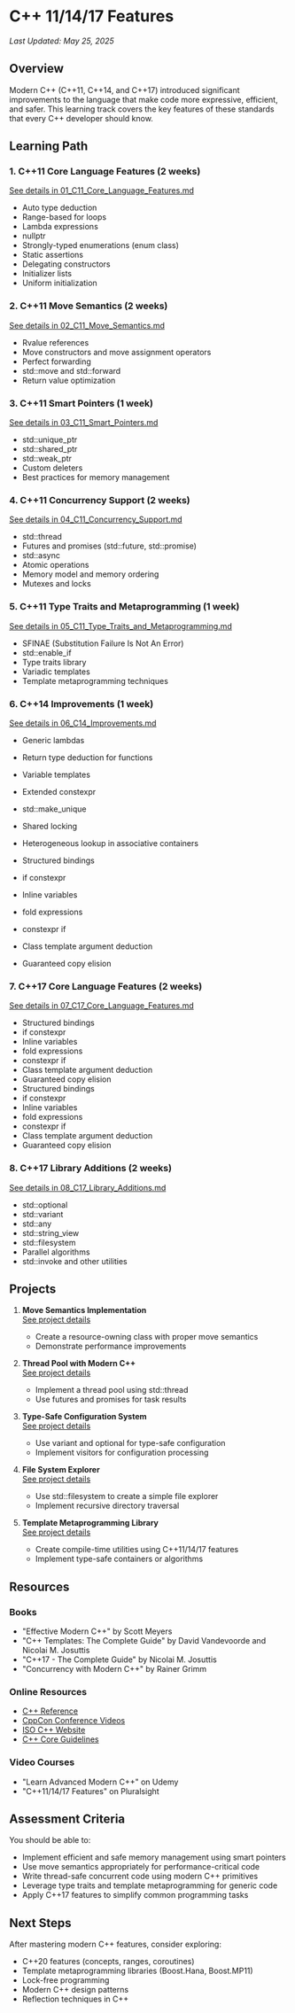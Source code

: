 # C++ 11/14/17 Features

*Last Updated: May 25, 2025*

## Overview

Modern C++ (C++11, C++14, and C++17) introduced significant improvements to the language that make code more expressive, efficient, and safer. This learning track covers the key features of these standards that every C++ developer should know.

## Learning Path

### 1. C++11 Core Language Features (2 weeks)
[See details in 01_C11_Core_Language_Features.md](02_CPP_11_14_17_Features/01_C11_Core_Language_Features.md)
- Auto type deduction
- Range-based for loops
- Lambda expressions
- nullptr
- Strongly-typed enumerations (enum class)
- Static assertions
- Delegating constructors
- Initializer lists
- Uniform initialization

### 2. C++11 Move Semantics (2 weeks)
[See details in 02_C11_Move_Semantics.md](02_CPP_11_14_17_Features/02_C11_Move_Semantics.md)
- Rvalue references
- Move constructors and move assignment operators
- Perfect forwarding
- std::move and std::forward
- Return value optimization

### 3. C++11 Smart Pointers (1 week)
[See details in 03_C11_Smart_Pointers.md](02_CPP_11_14_17_Features/03_C11_Smart_Pointers.md)
- std::unique_ptr
- std::shared_ptr
- std::weak_ptr
- Custom deleters
- Best practices for memory management

### 4. C++11 Concurrency Support (2 weeks)
[See details in 04_C11_Concurrency_Support.md](02_CPP_11_14_17_Features/04_C11_Concurrency_Support.md)
- std::thread
- Futures and promises (std::future, std::promise)
- std::async
- Atomic operations
- Memory model and memory ordering
- Mutexes and locks

### 5. C++11 Type Traits and Metaprogramming (1 week)
[See details in 05_C11_Type_Traits_and_Metaprogramming.md](02_CPP_11_14_17_Features/05_C11_Type_Traits_and_Metaprogramming.md)
- SFINAE (Substitution Failure Is Not An Error)
- std::enable_if
- Type traits library
- Variadic templates
- Template metaprogramming techniques

### 6. C++14 Improvements (1 week)
[See details in 06_C14_Improvements.md](02_CPP_11_14_17_Features/06_C14_Improvements.md)
- Generic lambdas
- Return type deduction for functions
- Variable templates
- Extended constexpr
- std::make_unique
- Shared locking
- Heterogeneous lookup in associative containers

- Structured bindings
- if constexpr
- Inline variables
- fold expressions
- constexpr if
- Class template argument deduction
- Guaranteed copy elision
### 7. C++17 Core Language Features (2 weeks)
[See details in 07_C17_Core_Language_Features.md](02_CPP_11_14_17_Features/07_C17_Core_Language_Features.md)
- Structured bindings
- if constexpr
- Inline variables
- fold expressions
- constexpr if
- Class template argument deduction
- Guaranteed copy elision
- Structured bindings
- if constexpr
- Inline variables
- fold expressions
- constexpr if
- Class template argument deduction
- Guaranteed copy elision

### 8. C++17 Library Additions (2 weeks)
[See details in 08_C17_Library_Additions.md](02_CPP_11_14_17_Features/08_C17_Library_Additions.md)
- std::optional
- std::variant
- std::any
- std::string_view
- std::filesystem
- Parallel algorithms
- std::invoke and other utilities

## Projects

1. **Move Semantics Implementation**  
   [See project details](02_CPP_11_14_17_Features/Projects/Project1_Move_Semantics_Implementation.md)
   - Create a resource-owning class with proper move semantics
   - Demonstrate performance improvements

2. **Thread Pool with Modern C++**  
   [See project details](02_CPP_11_14_17_Features/Projects/Project2_Thread_Pool_with_Modern_C.md)
   - Implement a thread pool using std::thread
   - Use futures and promises for task results

3. **Type-Safe Configuration System**  
   [See project details](02_CPP_11_14_17_Features/Projects/Project3_Type-Safe_Configuration_System.md)
   - Use variant and optional for type-safe configuration
   - Implement visitors for configuration processing

4. **File System Explorer**  
   [See project details](02_CPP_11_14_17_Features/Projects/Project4_File_System_Explorer.md)
   - Use std::filesystem to create a simple file explorer
   - Implement recursive directory traversal

5. **Template Metaprogramming Library**  
   [See project details](02_CPP_11_14_17_Features/Projects/Project5_Template_Metaprogramming_Library.md)
   - Create compile-time utilities using C++11/14/17 features
   - Implement type-safe containers or algorithms

## Resources

### Books
- "Effective Modern C++" by Scott Meyers
- "C++ Templates: The Complete Guide" by David Vandevoorde and Nicolai M. Josuttis
- "C++17 - The Complete Guide" by Nicolai M. Josuttis
- "Concurrency with Modern C++" by Rainer Grimm

### Online Resources
- [C++ Reference](https://en.cppreference.com/w/)
- [CppCon Conference Videos](https://www.youtube.com/user/CppCon)
- [ISO C++ Website](https://isocpp.org/)
- [C++ Core Guidelines](https://github.com/isocpp/CppCoreGuidelines)

### Video Courses
- "Learn Advanced Modern C++" on Udemy
- "C++11/14/17 Features" on Pluralsight

## Assessment Criteria

You should be able to:
- Implement efficient and safe memory management using smart pointers
- Use move semantics appropriately for performance-critical code
- Write thread-safe concurrent code using modern C++ primitives
- Leverage type traits and template metaprogramming for generic code
- Apply C++17 features to simplify common programming tasks

## Next Steps

After mastering modern C++ features, consider exploring:
- C++20 features (concepts, ranges, coroutines)
- Template metaprogramming libraries (Boost.Hana, Boost.MP11)
- Lock-free programming
- Modern C++ design patterns
- Reflection techniques in C++
